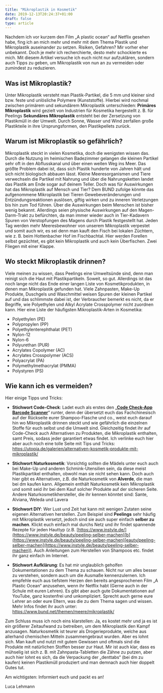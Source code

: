 ```yaml
---
title: "Mikroplastik in Kosmetik"
date: 2019-12-13T20:24:37+01:00
draft: false
type: article
---
```

Nachdem ich vor kurzem den Film „A plastic ocean“ auf Netflix gesehen
habe, fing ich an mich mehr und mehr mit dem Thema Plastik und
Mikroplastik auseinander zu setzen. Risiken, Gefahren? Mir vorher eher
unbekannt. Doch je mehr ich recherchierte, desto mehr schockierte es
mich. Mit diesem Artikel versuche ich euch nicht nur aufzuklären,
sondern auch Tipps zu geben, um Mikroplastik von nun an zu vermeiden
oder zumindest zu reduzieren.

Was ist Mikroplastik?
---------------------

Unter Mikroplastik versteht man Plastik-Partikel, die 5 mm und kleiner
sind bzw. feste und unlösliche Polymere (Kunststoffe). Hierbei wird
nochmal zwischen primärem und sekundärem Mikroplastik unterschieden:
**Primäres Mikroplastik** wird gezielt von Industrien für Kosmetika
hergestellt z. B. für Peelings
**Sekundäres Mikroplastik** entsteht bei der Zersetzung von Plastikmüll
in der Umwelt. Durch Sonne, Wasser und Wind zerfallen große Plastikteile
in ihre Ursprungsformen, den Plastikpellets zurück.

Warum ist Mikroplastik so gefährlich?
-------------------------------------

Mikroplastik steckt in vielen Kosmetika, doch die wenigsten wissen das.
Durch die Nutzung im heimischen Badezimmer gelangen die kleinen Partikel
sehr oft in den Abflusskanal und über einen weiten Weg ins Meer. Das
größte Problem dabei ist, dass sich Plastik hunderte von Jahren hält und
sich nicht biologisch abbauen lässt. Kleine Meeresorganismen und Tiere
verwechseln die Partikel mit Nahrung und über die Nahrungsketten landet
das Plastik am Ende sogar auf deinem Teller.
Doch was für Auswirkungen hat das Mikroplastik auf Mensch und Tier? Dem
BUND zufolge könnte das aufgenommene Mikroplastik bei Tieren
Gewebeveränderungen und Entzündungsreaktionen auslösen, giftig wirken
und zu inneren Verletzungen bis hin zum Tod führen. Über die
Auswirkungen beim Menschen ist bisher wenig bekannt. Allerdings seien
physische Auswirkungen auf den Magen-Darm-Trakt zu befürchten, da man
immer wieder auch in Tier-Kadavern Spuren von Verstopfungen des Magens
durch Plastik festgestellt hat.
Jeden Tag werden mehr Meeresbewohner von unserem Mikroplastik verpestet
und somit auch wir, es sei denn man kauft den Fisch bei lokalen
Züchtern, wie z. B. beim Hottenbacher Hof im Fischbachtal. Hier werden
Forellen selbst gezüchtet, es gibt kein Mikroplastik und auch kein
Überfischen. Zwei Fliegen mit einer Klappe.

Wo steckt Mikroplastik drinnen?
-------------------------------

Viele meinen zu wissen, dass Peelings eine Umweltsünde sind, denn man
reinigt sich die Haut mit Plastikpartikeln. Soweit, so gut. Allerdings
ist das noch lange nicht das Ende einer langen Liste von
Kosmetikprodukten, in denen man Mikroplastik gefunden hat.
Viele Zahnpasten, Make-Up Produkte, Duschgels und Waschmittel weisen
Spuren der kleinen Partikel auf und das schlimmste dabei ist, der
Verbraucher bemerkt es nicht, da er Begriffe, wie Polyethylen und Alkyl
Acrylate Crosspolymer nicht zuordnen kann.
Hier eine Liste der häufigsten Mikroplastik-Arten in Kosmetika:

-   Polyethylen (PE)
-   Polypropylen (PP)
-   Polyethylenterephthalat (PET)
-   Nylon-12
-   Nylon-6
-   Polyurethan (PUR)
-   Acrylates Copolymer (AC)
-   Acrylates Crosspolymer (ACS)
-   Polyacrylat (PA)
-   Polymethylmethacrylat (PMMA)
-   Polystyren (PS)

Wie kann ich es vermeiden?
--------------------------

Hier einige Tipps und Tricks:

-   **Stichwort Code-Check**: Ladet euch als erstes den „**[Code
    Check-App Barcode
    Scanner](https://www.codecheck.info/so-gehts/mobil)**“ runter, denn
    der übersetzt euch das Fachchinesisch auf der Rückseite eurer
    Shampoo-Flasche und co., weist euch darauf hin wo Mikroplastik
    drinnen steckt und wie gefährlich die einzelnen Stoffe für euch
    selbst und die Umwelt sind. Gleichzeitig findet ihr auf Code-Check
    auch Alternativen zu Produkten, die Mikroplastik enthalten, samt
    Preis, sodass jeder garantiert etwas findet.
    Ich verlinke euch hier aber auch noch eine tolle Seite mit Tips und
    Tricks:
    <https://utopia.de/galerien/alternativen-kosmetik-produkte-mit-mikroplastik/>

-   **Stichwort Naturkosmetik**: Vorsichtig sollten die Mädels unter
    euch auch bei Make-Up und anderen Schmink-Utensilien sein, da diese
    meist Plastikpartikel enthalten, obwohl man sie nicht sehen kann.
    Doch auch hier gibt es Alternativen, z.B. die Naturkosmetik von
    **Alverde**, die man bei dm kaufen kann. Allgemein enthält
    Naturkosmetik kein Mikroplastik und somit seid ihr bei dem Kauf
    solcher Produkte auf der sicheren Seite.
    Andere Naturkosmetikhersteller, die ihr kennen könntet sind: Sante,
    Alviana, Weleda und Lavera

-   **Stichwort DIY**: Wer Lust und Zeit hat kann mit wenigen Zutaten
    seine eigenen Alternativen herstellen. Zum Beispiel sind
    **Peelings** sehr häufig mit Mikroplastik versetzt, jedoch sind sie
    auch super einfach **selber zu machen**. Klickt euch einfach mal
    durchs Netz und ihr findet spannende Rezepte für jeden Hauttyp (z.B.
    [https://www.instyle.de/](https://www.instyle.de/beauty/peeling-selber-machen)[b](https://www.instyle.de/beauty/peeling-selber-machen)[eauty/peeling-selber-machen](https://www.instyle.de/beauty/peeling-selber-machen)).
    Auch Anleitungen zum Herstellen von Shampoos etc. findet ihr ganz
    einfach im Internet.

-   **Stichwort Aufklärung**: Es hat mir unglaublich geholfen
    Dokumentationen zu dem Thema zu schauen. Nicht nur um alles besser
    zu verstehen, sondern auch um die Ausmaße kennenzulernen.
    Ich empfehle euch aus tiefstem Herzen den bereits angesprochenen
    Film „A Plastic Ocean“ anzusehen, wenn ihr Netflix habt (Gerne auch
    in der Schule mit euren Lehren).
    Es gibt aber auch gute Dokumentationen auf YouTube, ganz kostenfrei
    und unkompliziert. Sprecht auch gerne eure Lehrer an oder eure
    Eltern, was die zu dem Thema sagen und wissen. Mehr Infos findet ihr
    auch unter: <https://www.bund.net/themen/meere/mikroplastik/>

Zum Schluss muss ich noch eins klarstellen:
Ja, es kostet mehr und ja es ist ein größerer Zeitaufwand zu betreiben,
um dem Mikroplastik den Kampf anzusagen. Naturkosmetik ist teurer als
Drogerieprodukte, welche aus allerhand chemischen Mitteln
zusammengebraut wurden. Aber es lohnt sich. Man kauft und nutzt mit
gutem Gewissen und oftmals sind die Produkte mit natürlichen Stoffen
besser zur Haut.
Mir ist auch klar, dass es mühselig ist sich z. B. mit
Zahnpasta-Tabletten die Zähne zu putzen, aber auch hier lohnt es sich,
da die Verpackung der „denttabs“ (bei dm zu kaufen) keinen Plastikmüll
produziert und man demnach auch hier doppelt Gutes tut.

Am wichtigsten: Informiert euch und packt es an!


Luca Lehmann

